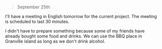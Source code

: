 > September 25th

I'll have a meeting in English tomorrow for the current project.
The meeting is scheduled to last 30 minutes.

I didn't have to prepare something because some of my friends have already bought some food and drinks.
We can use the BBQ place in Granville island as long as we don't drink alcohol.